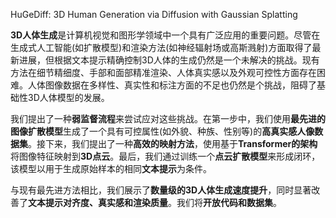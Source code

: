 HuGeDiff: 3D Human Generation via Diffusion with Gaussian Splatting


**3D人体生成**是计算机视觉和图形学领域中一个具有广泛应用的重要问题。尽管在生成式人工智能(如扩散模型)和渲染方法(如神经辐射场或高斯溅射)方面取得了最新进展，但根据文本提示精确控制3D人体的生成仍然是一个未解决的挑战。现有方法在细节精细度、手部和面部精准渲染、人体真实感以及外观可控性方面存在困难。人体图像数据在多样性、真实性和标注方面的不足也仍然是个挑战，阻碍了基础性3D人体模型的发展。    

我们提出了一种**弱监督流程**来尝试应对这些挑战。在第一步中，我们使用**最先进的图像扩散模型**生成了一个具有可控属性(如外貌、种族、性别等)的**高真实感人像数据集**。接下来，我们提出了一种**高效的映射方法**，使用基于**Transformer的架构**将图像特征映射到**3D点云**。最后，我们通过训练一个**点云扩散模型**来形成闭环，该模型以用于生成原始样本的相同**文本提示**为条件。    

与现有最先进方法相比，我们展示了**数量级的3D人体生成速度提升**，同时显著改善了**文本提示对齐度、真实感和渲染质量**。我们将**开放代码和数据集**。   
